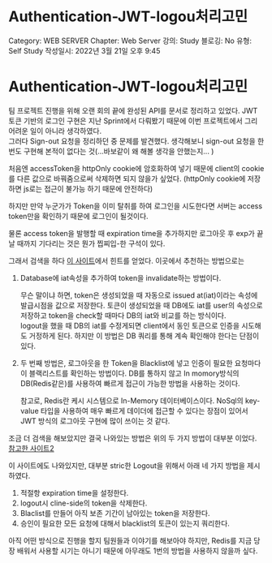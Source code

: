 # Authentication-JWT-logou처리고민

Category: WEB SERVER
Chapter: Web Server
강의: Study
블로깅: No
유형: Self Study
작성일시: 2022년 3월 21일 오후 9:45

# Authentication-JWT-logou처리고민

팀 프로젝트 진행을 위해 오랜 회의 끝에 완성된 API를 문서로 정리하고 있었다. JWT 토큰 기반의 로그인 구현은 지난 Sprint에서 다뤄봤기 때문에 이번 프로젝트에서 그리 어려운 일이 아니라 생각하였다.</br> 그러다 Sign-out 요청을 정리하던 중 문제를 발견했다. 생각해보니 sign-out 요청을 한 번도 구현해 본적이 없다는 것(...바보같이 왜 해볼 생각을 안했는지... )

처음엔 accessToken을 httpOnly cookie에 암호화하여 넣기 때문에 client의 cookie를 다른 값으로 바꿔줌으로써 삭제하면 되지 않을가 싶었다. (httpOnly cookie에 저장하면 js로는 접근이 불가능 하기 때문에 안전하다)

하지만 만약 누군가가 Token을 이미 탈취를 하여 로그인을 시도한다면 서버는 access token만을 확인하기 때문에 로그인이 될것이다.

물론 access token을 발행할 때 expiration time을 추가하지만 로그아웃 후 exp가 끝날 때까지 기다리는 것은 뭔가 찝찌입-한 구석이 있다.

그래서 검색을 하다 [이 사이트](https://blog.logrocket.com/jwt-authentication-best-practices/#:~:text=A%20JWT%20needs%20to%20be,any%20script%20inside%20your%20page.)에서 힌트를 얻었다. 이곳에서 추천하는 방법으로는

1. Database에 iat속성을 추가하여 token을 invalidate하는 방법이다.

   무슨 말이냐 하면, token은 생성되었을 때 자동으로 issued at(iat)이라는 속성에 발급시점을 값으로 저장한다. 토큰이 생성되었을 때 DB에도 iat를 user의 속성으로 저장하고 token을 check할 때마다 DB의 iat와 비교를 하는 방식이다. </br>logout을 했을 때 DB의 iat를 수정게되면 client에서 동인 토큰으로 인증을 시도해도 거정하게 된다. 하지만 이 방법은 DB 쿼리를 통해 계속 확인해야 한다는 단점이 있다.

2. 두 번째 방법은, 로그아웃을 한 Token을 Blacklist에 넣고 인증이 필요한 요청마다 이 블랙리스트를 확인하는 방법이다. DB를 통하지 않고 In momory방식의 DB(Redis같은)를 사용하여 빠르게 접근이 가능한 방법을 사용하는 것이다.

   참고로, Redis란 케시 시스템으로 In-Memory 데이터베이스이다. NoSql의 key-value 타입을 사용하여 매우 빠르게 데이더에 접근할 수 있다는 장점이 있어서 JWT 방식의 로그아웃 구현에 많이 쓰이는 것 같다.

조금 더 검색을 해보았지만 결국 나와있는 방법은 위의 두 가지 방법이 대부분 이었다. [참고한 사이트2](https://medium.com/@tutorialswebsite/how-to-expire-jwt-token-on-logout-85f5c810a09d)

이 사이트에도 나와있지만, 대부분 stric한 Logout을 위해서 아래 네 가지 방법을 제시하였다.

1. 적절항 expiration time을 설정한다.
2. logout시 cline-side의 token을 삭제한다.
3. Blaclist를 만들어 아직 보존 기간이 남아있는 token을 저장한다.
4. 승인이 필요한 모든 요청에 대해서 blacklist의 토큰이 있는지 쿼리한다.

아직 어떤 방식으로 진행을 할지 팀원들과 이야기를 해보아야 하지만, Redis를 지금 당장 배워서 사용할 시기는 아니기 때문에 아무래도 1번의 방법을 사용하지 않을까 싶다.
